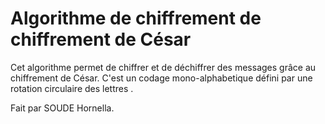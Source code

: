 # Algorithme de chiffrement de chiffrement de César 

Cet algorithme permet de chiffrer et de déchiffrer des messages grâce au chiffrement de César. C'est un codage mono-alphabetique défini par une rotation circulaire des lettres . 

Fait par SOUDE Hornella.
